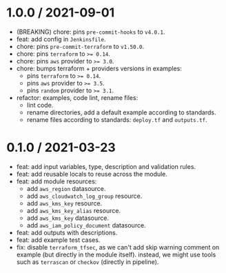 
1.0.0 / 2021-09-01
==================

  * (BREAKING) chore: pins `pre-commit-hooks` to `v4.0.1`.
  * feat: add config in `Jenkinsfile`.
  * chore: pins `pre-commit-terraform` to `v1.50.0`.
  * chore: pins `terraform` to `>= 0.14`.
  * chore: pins `aws` provider to `>= 3.0`.
  * chore: bumps terraform + providers versions in examples:
    * pins `terraform` to `>= 0.14`.
    * pins `aws` provider to `>= 3.5`.
    * pins `random` provider to `>= 3.1`.
  * refactor: examples, code lint, rename files:
    * lint code.
    * rename directories, add a default example according to standards.
    * rename files according to standards: `deploy.tf` and `outputs.tf`.

0.1.0 / 2021-03-23
==================

  * feat: add input variables, type, description and validation rules.
  * feat: add reusable locals to reuse across the module.
  * feat: add module resources:
    * add `aws_region` datasource.
    * add `aws_cloudwatch_log_group` resource.
    * add `aws_kms_key` resource.
    * add `aws_kms_key_alias` resource.
    * add `aws_kms_key` datasource.
    * add `aws_iam_policy_document` datasource.
  * feat: add outputs with descriptions.
  * feat: add example test cases.
  * fix: disable `terraform_tfsec`, as we can't add skip warning comment on example (but directly in the module itself).
         instead, we might use tools such as `terrascan` or `checkov` (directly in pipeline).
